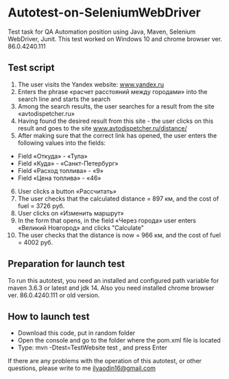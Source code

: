 # Autotest-on-SeleniumWebDriver
Test task for QA Automation position using Java, Maven, Selenium WebDriver, Junit.
This test worked on Windows 10 and chrome browser ver. 86.0.4240.111

## Test script

1.	The user visits the Yandex website: www.yandex.ru
2.	Enters the phrase «расчет расстояний между городами» into the search line and starts the search
3.	Among the search results, the user searches for a result from the site «avtodispetcher.ru»
4.	Having found the desired result from this site - the user clicks on this result and goes to the site www.avtodispetcher.ru/distance/ 
5.	After making sure that the correct link has opened, the user enters the following values into the fields:
- Field «Откуда» - «Тула»
- Field «Куда» - «Санкт-Петербург»
- Field «Расход топлива» - «9»
- Field «Цена топлива» - «46»
6.	User clicks a button «Рассчитать» 
7.	The user checks that the calculated distance = 897 км, and the cost of fuel = 3726 руб.
8.	User clicks on «Изменить маршрут»
9.	In the form that opens, in the field «Через города» user enters «Великий Новгород» and clicks "Calculate"
10.	The user checks that the distance is now = 966 км, and the cost of fuel = 4002 руб.

## Preparation for launch test

To run this autotest, you need an installed and configured path variable for maven 3.6.3 or latest and jdk 14.
Also you need installed chrome browser ver. 86.0.4240.111 or old version.

## How to launch test

* Download this code, put in random folder
* Open the console and go to the folder where the pom.xml file is located
* Type: mvn -Dtest=TestWebsite test , and press Enter


If there are any problems with the operation of this autotest, or other questions, please write to me ilyaodin16@gmail.com
